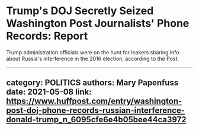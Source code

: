 # Trump's DOJ Secretly Seized Washington Post Journalists' Phone Records: Report

Trump administration officials were on the hunt for leakers sharing info about Russia's interference in the 2016 election, according to the Post.

---
category: POLITICS
authors: Mary Papenfuss
date: 2021-05-08
link: https://www.huffpost.com/entry/washington-post-doj-phone-records-russian-interference-donald-trump_n_6095cfe6e4b05bee44ca3972
---
